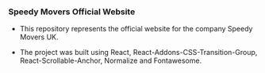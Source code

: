 ### Speedy Movers Official Website

* This repository represents the official website for the company Speedy Movers UK.

* The project was built using React, React-Addons-CSS-Transition-Group, React-Scrollable-Anchor, Normalize and Fontawesome.